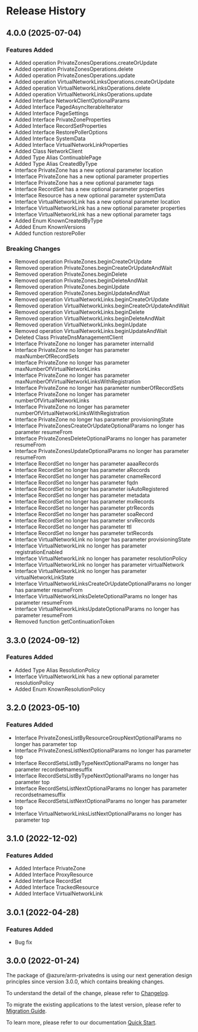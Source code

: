 # Release History
    
## 4.0.0 (2025-07-04)
    
### Features Added

  - Added operation PrivateZonesOperations.createOrUpdate
  - Added operation PrivateZonesOperations.delete
  - Added operation PrivateZonesOperations.update
  - Added operation VirtualNetworkLinksOperations.createOrUpdate
  - Added operation VirtualNetworkLinksOperations.delete
  - Added operation VirtualNetworkLinksOperations.update
  - Added Interface NetworkClientOptionalParams
  - Added Interface PagedAsyncIterableIterator
  - Added Interface PageSettings
  - Added Interface PrivateZoneProperties
  - Added Interface RecordSetProperties
  - Added Interface RestorePollerOptions
  - Added Interface SystemData
  - Added Interface VirtualNetworkLinkProperties
  - Added Class NetworkClient
  - Added Type Alias ContinuablePage
  - Added Type Alias CreatedByType
  - Interface PrivateZone has a new optional parameter location
  - Interface PrivateZone has a new optional parameter properties
  - Interface PrivateZone has a new optional parameter tags
  - Interface RecordSet has a new optional parameter properties
  - Interface Resource has a new optional parameter systemData
  - Interface VirtualNetworkLink has a new optional parameter location
  - Interface VirtualNetworkLink has a new optional parameter properties
  - Interface VirtualNetworkLink has a new optional parameter tags
  - Added Enum KnownCreatedByType
  - Added Enum KnownVersions
  - Added function restorePoller

### Breaking Changes

  - Removed operation PrivateZones.beginCreateOrUpdate
  - Removed operation PrivateZones.beginCreateOrUpdateAndWait
  - Removed operation PrivateZones.beginDelete
  - Removed operation PrivateZones.beginDeleteAndWait
  - Removed operation PrivateZones.beginUpdate
  - Removed operation PrivateZones.beginUpdateAndWait
  - Removed operation VirtualNetworkLinks.beginCreateOrUpdate
  - Removed operation VirtualNetworkLinks.beginCreateOrUpdateAndWait
  - Removed operation VirtualNetworkLinks.beginDelete
  - Removed operation VirtualNetworkLinks.beginDeleteAndWait
  - Removed operation VirtualNetworkLinks.beginUpdate
  - Removed operation VirtualNetworkLinks.beginUpdateAndWait
  - Deleted Class PrivateDnsManagementClient
  - Interface PrivateZone no longer has parameter internalId
  - Interface PrivateZone no longer has parameter maxNumberOfRecordSets
  - Interface PrivateZone no longer has parameter maxNumberOfVirtualNetworkLinks
  - Interface PrivateZone no longer has parameter maxNumberOfVirtualNetworkLinksWithRegistration
  - Interface PrivateZone no longer has parameter numberOfRecordSets
  - Interface PrivateZone no longer has parameter numberOfVirtualNetworkLinks
  - Interface PrivateZone no longer has parameter numberOfVirtualNetworkLinksWithRegistration
  - Interface PrivateZone no longer has parameter provisioningState
  - Interface PrivateZonesCreateOrUpdateOptionalParams no longer has parameter resumeFrom
  - Interface PrivateZonesDeleteOptionalParams no longer has parameter resumeFrom
  - Interface PrivateZonesUpdateOptionalParams no longer has parameter resumeFrom
  - Interface RecordSet no longer has parameter aaaaRecords
  - Interface RecordSet no longer has parameter aRecords
  - Interface RecordSet no longer has parameter cnameRecord
  - Interface RecordSet no longer has parameter fqdn
  - Interface RecordSet no longer has parameter isAutoRegistered
  - Interface RecordSet no longer has parameter metadata
  - Interface RecordSet no longer has parameter mxRecords
  - Interface RecordSet no longer has parameter ptrRecords
  - Interface RecordSet no longer has parameter soaRecord
  - Interface RecordSet no longer has parameter srvRecords
  - Interface RecordSet no longer has parameter ttl
  - Interface RecordSet no longer has parameter txtRecords
  - Interface VirtualNetworkLink no longer has parameter provisioningState
  - Interface VirtualNetworkLink no longer has parameter registrationEnabled
  - Interface VirtualNetworkLink no longer has parameter resolutionPolicy
  - Interface VirtualNetworkLink no longer has parameter virtualNetwork
  - Interface VirtualNetworkLink no longer has parameter virtualNetworkLinkState
  - Interface VirtualNetworkLinksCreateOrUpdateOptionalParams no longer has parameter resumeFrom
  - Interface VirtualNetworkLinksDeleteOptionalParams no longer has parameter resumeFrom
  - Interface VirtualNetworkLinksUpdateOptionalParams no longer has parameter resumeFrom
  - Removed function getContinuationToken
    
    
## 3.3.0 (2024-09-12)
    
### Features Added

  - Added Type Alias ResolutionPolicy
  - Interface VirtualNetworkLink has a new optional parameter resolutionPolicy
  - Added Enum KnownResolutionPolicy
    
    
## 3.2.0 (2023-05-10)
    
### Features Added

  - Interface PrivateZonesListByResourceGroupNextOptionalParams no longer has parameter top
  - Interface PrivateZonesListNextOptionalParams no longer has parameter top
  - Interface RecordSetsListByTypeNextOptionalParams no longer has parameter recordsetnamesuffix
  - Interface RecordSetsListByTypeNextOptionalParams no longer has parameter top
  - Interface RecordSetsListNextOptionalParams no longer has parameter recordsetnamesuffix
  - Interface RecordSetsListNextOptionalParams no longer has parameter top
  - Interface VirtualNetworkLinksListNextOptionalParams no longer has parameter top
    
    
## 3.1.0 (2022-12-02)
    
### Features Added

  - Added Interface PrivateZone
  - Added Interface ProxyResource
  - Added Interface RecordSet
  - Added Interface TrackedResource
  - Added Interface VirtualNetworkLink
    
    
## 3.0.1 (2022-04-28)

### Features Added

  - Bug fix
  
## 3.0.0 (2022-01-24)

The package of @azure/arm-privatedns is using our next generation design principles since version 3.0.0, which contains breaking changes.

To understand the detail of the change, please refer to [Changelog](https://aka.ms/js-track2-changelog).

To migrate the existing applications to the latest version, please refer to [Migration Guide](https://aka.ms/js-track2-migration-guide).

To learn more, please refer to our documentation [Quick Start](https://aka.ms/azsdk/js/mgmt/quickstart).
